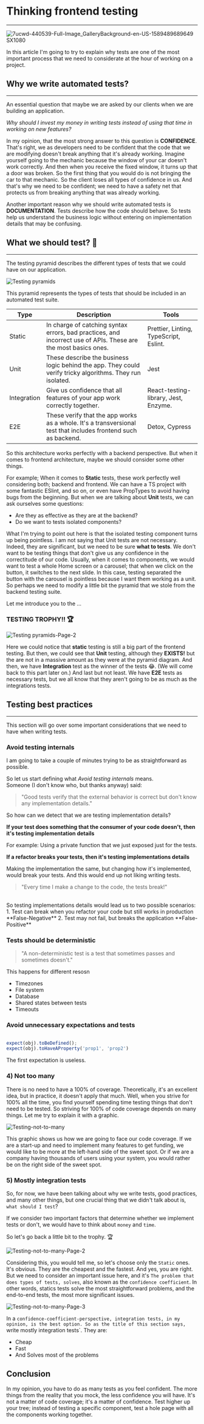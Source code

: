 
# Thinking frontend testing
---

![7ucwd-440539-Full-Image_GalleryBackground-en-US-1589489689649 _SX1080_](https://user-images.githubusercontent.com/19891817/116832269-a1018500-ab8a-11eb-9f78-aa95422f1a9c.jpg)


In this article I'm going to try to explain why tests are one of the most important process that we need to considerate at the hour of working on a project. 

## Why we write automated tests? 
***

An essential question that maybe we are asked by our clients when we are building an application.

_Why should I invest my money in writing tests instead of using that time in working on new features?_

In my opinion, that the most strong answer to this question is **CONFIDENCE**. That's right, we as developers need to be confident that the code that we are modifying doesn't break anything that it's already working. Imagine yourself going to the mechanic because the window of your car doesn't work correctly. And then when you receive the fixed window, it turns up that a door was broken. So the first thing that you would do is not bringing the car to that mechanic. So the client loses all types of confidence in us. And that's why we need to be confident; we need to have a safety net that protects us from breaking anything that was already working.

Another important reason why we should write automated tests is **DOCUMENTATION**. Tests describe how the code should behave. So tests help us understand the business logic without entering on implementation details that may be confusing.

## What we should test? 🤔
***

The testing pyramid describes the different types of tests that we could have on our application. 

![Testing pyramids](https://user-images.githubusercontent.com/19891817/116492018-9f298000-a871-11eb-9d4b-765612107e41.png)

This pyramid represents the types of tests that should be included in an automated test suite.

| Type | Description | Tools
| ---- | ------- | -----
| Static | In charge of catching syntax errors, bad practices, and incorrect use of APIs. These are the most basics ones. | Prettier, Linting, TypeScript, Eslint.
|Unit | These describe the business logic behind the app. They could verify tricky algorithms. They run isolated. | Jest
| Integration | Give us confidence that all features of your app work correctly together. | React-testing-library, Jest, Enzyme. 
| E2E | These verify that the app works as a whole. It's a transversional test that includes frontend such as backend. | Detox, Cypress|

So this architecture works perfectly with a backend perspective. But when it comes to frontend architecture, maybe we should consider some other things. 

For example; When it comes to **Static** tests, these work perfectly well considering both; backend and frontend. We can have a TS project with some fantastic ESlint, and so on, or even have PropTypes to avoid having bugs from the beginning. 
But when we are talking about **Unit** tests, we can ask ourselves some questions: 

- Are they as effective as they are at the backend? 
- Do we want to tests isolated components? 

What I'm trying to point out here is that the isolated testing component turns up being pointless. I am not saying that Unit tests are not necessary. Indeed, they are significant, but we need to be sure **what to tests**. We don't want to be testing things that don't give us any confidence in the correctitude of our code. 
Usually, when it comes to components, we would want to test a whole Home screen or a carousel; that when we click on the button, it switches to the next slide. In this case, testing separated the button with the carousel is pointless because I want them working as a unit. 
So perhaps we need to modify a little bit the pyramid that we stole from the backend testing suite. 

Let me introduce you to the ... 

### TESTING TROPHY!! 🏆

![Testing pyramids-Page-2](https://user-images.githubusercontent.com/19891817/116492034-a81a5180-a871-11eb-9dbc-f443295e77b9.png)


Here we could notice that **static** testing is still a big part of the frontend testing. 
But then, we could see that **Unit** testing, although they **EXISTS!** but the are not in a massive amount as they were at the pyramid diagram. 
And then, we have **Integration** test as the winner of the tests 😂. (We will come back to this part later on.)
And last but not least. We have **E2E** tests as necessary tests, but we all know that they aren't going to be as much as the integrations tests. 

## Testing best practices 
***

This section will go over some important considerations that we need to have when writing tests.

### Avoid testing internals

I am going to take a couple of minutes trying to be as straightforward as possible. 

So let us start defining what _Avoid testing internals_ means.
<br>
Someone (I don't know who, but thanks anyway) said: 

> "Good tests verify that the external behavior is correct but don't know any implementation details."

So how can we detect that we are testing implementation details? 

**If your test does something that the consumer of your code doesn't, then it's testing implementation details**

For example: Using a private function that we just exposed just for the tests. 

**If a refactor breaks your tests, then it's testing implementations details**

Making the implementation the same, but changing how it's implemented, would break your tests. And this would end up not liking writing tests.
>"Every time I make a change to the code, the tests break!"
<br>
So testing implementations details would lead us to two possible scenarios: 
1. Test can break when you refactor your code but still works in production **False-Negative**
2. Test may not fail, but breaks the application **False-Positive**
<br>

### Tests should be deterministic

> "A non-deterministic test is a test that sometimes passes and sometimes doesn't."

This happens for different resosn
 - Timezones 
 - File system 
 - Database
 - Shared states between tests
 - Timeouts

### Avoid unnecessary expectations and tests 

```js

expect(obj).toBeDefined();
expect(obj).toHaveAProperty('prop1', 'prop2')

```

The first expectation is useless. 

### 4) Not too many 

There is no need to have a 100% of coverage. Theoretically, it's an excellent idea, but in practice, it doesn't apply that much. 
Well, when you strive for 100% all the time, you find yourself spending time testing things that don't need to be tested. 
So striving for 100% of code coverage depends on many things. Let me try to explain it with a graphic. 

![Testing-not-to-many](https://user-images.githubusercontent.com/19891817/116832062-94c8f800-ab89-11eb-9dc6-b2ec18d7ec1d.png)

This graphic shows us how we are going to face our code coverage. 
If we are a start-up and need to implement many features to get funding, we would like to be more at the left-hand side of the sweet spot. 
Or if we are a company having thousands of users using your system, you would rather be on the right side of the sweet spot.


### 5) Mostly integration tests 

So, for now, we have been talking about why we write tests, good practices, and many other things, but one crucial thing that we didn't talk about is, `what should I test`? 

If we consider two important factors that determine whether we implement tests or don't, we would have to think about `money` and `time`. 

So let's go back a little bit to the trophy. 🏆

![Testing-not-to-many-Page-2](https://user-images.githubusercontent.com/19891817/116832104-d2c61c00-ab89-11eb-9e40-911948001ab1.png)

Considering this, you would tell me, so let's choose only the `Static` ones. It's obvious. They are the cheapest and the fastest. 
And yes, you are right. But we need to consider an important issue here, and it's `The problem that does types of tests, solves`, also known as the `confidence coefficient`. 
In other words, statics tests solve the most straightforward problems, and the end-to-end tests, the most more significant issues. 

![Testing-not-to-many-Page-3](https://user-images.githubusercontent.com/19891817/116832131-ebcecd00-ab89-11eb-99af-e53c5d359404.png)

In a `confidence-coefficient-perspective, integration tests, in my opinion, is the best option. So as the title of this section says, `write mostly integration tests`. 
They are: 
- Cheap 
- Fast 
- And Solves most of the problems


## Conclusion

In my opinion, you have to do as many tests as you feel confident. The more things from the reality that you mock, the less confidence you will have. It's not a matter of code coverage; it's a matter of confidence. 
Test higher up your tree; instead of testing a specific component, test a hole page with all the components working together. 

